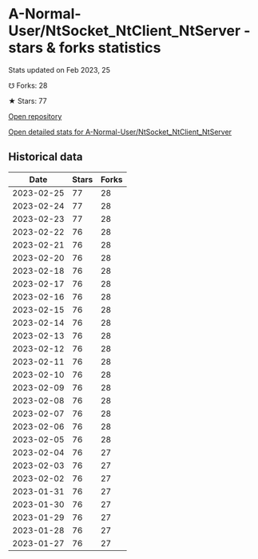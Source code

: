 # A-Normal-User/NtSocket_NtClient_NtServer - stars & forks statistics

Stats updated on Feb 2023, 25

☋ Forks: 28

★ Stars: 77

[Open repository](https://github.com/A-Normal-User/NtSocket_NtClient_NtServer)

[Open detailed stats for A-Normal-User/NtSocket_NtClient_NtServer](https://reviewgithub.com/rep/A-Normal-User/NtSocket_NtClient_NtServer)

## Historical data
| Date | Stars | Forks |
|------|-------|-------|
| 2023-02-25 | 77 | 28 | 
| 2023-02-24 | 77 | 28 | 
| 2023-02-23 | 77 | 28 | 
| 2023-02-22 | 76 | 28 | 
| 2023-02-21 | 76 | 28 | 
| 2023-02-20 | 76 | 28 | 
| 2023-02-18 | 76 | 28 | 
| 2023-02-17 | 76 | 28 | 
| 2023-02-16 | 76 | 28 | 
| 2023-02-15 | 76 | 28 | 
| 2023-02-14 | 76 | 28 | 
| 2023-02-13 | 76 | 28 | 
| 2023-02-12 | 76 | 28 | 
| 2023-02-11 | 76 | 28 | 
| 2023-02-10 | 76 | 28 | 
| 2023-02-09 | 76 | 28 | 
| 2023-02-08 | 76 | 28 | 
| 2023-02-07 | 76 | 28 | 
| 2023-02-06 | 76 | 28 | 
| 2023-02-05 | 76 | 28 | 
| 2023-02-04 | 76 | 27 | 
| 2023-02-03 | 76 | 27 | 
| 2023-02-02 | 76 | 27 | 
| 2023-01-31 | 76 | 27 | 
| 2023-01-30 | 76 | 27 | 
| 2023-01-29 | 76 | 27 | 
| 2023-01-28 | 76 | 27 | 
| 2023-01-27 | 76 | 27 | 


